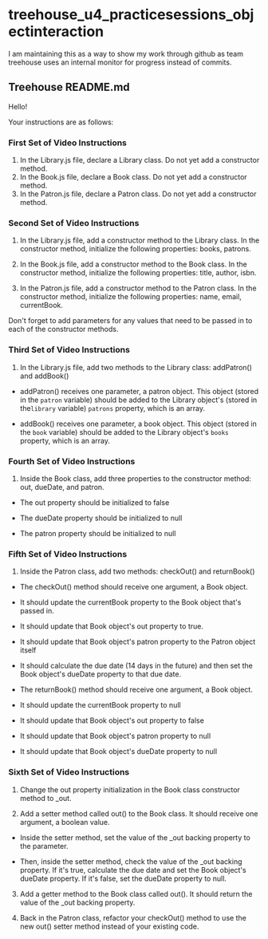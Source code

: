 # treehouse_u4_practicesessions_objectinteraction
I am maintaining this as a way to show my work through github as team treehouse uses an internal monitor for progress instead of commits.

## Treehouse README.md
Hello!

Your instructions are as follows:

### First Set of Video Instructions

1) In the Library.js file, declare a Library class. Do not yet add a constructor method.
2) In the Book.js file, declare a Book class. Do not yet add a constructor method.
3) In the Patron.js file, declare a Patron class. Do not yet add a constructor method.

### Second Set of Video Instructions

1) In the Library.js file, add a constructor method to the Library class. In the constructor method, initialize the following properties: books, patrons.

2) In the Book.js file, add a constructor method to the Book class. In the constructor method, initialize the following properties: title, author, isbn.

3) In the Patron.js file, add a constructor method to the Patron class. In the constructor method, initialize the following properties: name, email, currentBook.

Don't forget to add parameters for any values that need to be passed in to each of the constructor methods.

### Third Set of Video Instructions

1) In the Library.js file, add two methods to the Library class: addPatron() and addBook()

- addPatron() receives one parameter, a patron object. This object (stored in the `patron` variable) should be added to the Library object's (stored in the`library` variable) `patrons` property, which is an array.

- addBook() receives one parameter, a book object. This object (stored in the `book` variable) should be added to the Library object's `books` property, which is an array.

### Fourth Set of Video Instructions

1) Inside the Book class, add three properties to the constructor method: out, dueDate, and patron.

- The out property should be initialized to false

- The dueDate property should be initialized to null

- The patron property should be initialized to null

### Fifth Set of Video Instructions

1) Inside the Patron class, add two methods: checkOut() and returnBook()

- The checkOut() method should receive one argument, a Book object.
- It should update the currentBook property to the Book object that's passed in.
- It should update that Book object's out property to true.
- It should update that Book object's patron property to the Patron object itself
- It should calculate the due date (14 days in the future) and then set the Book object's dueDate property to that due date.

- The returnBook() method should receive one argument, a Book object.
- It should update the currentBook property to null
- It should update that Book object's out property to false
- It should update that Book object's patron property to null
- It should update that Book object's dueDate property to null

### Sixth Set of Video Instructions

1) Change the out property initialization in the Book class constructor method to _out.

2) Add a setter method called out() to the Book class. It should receive one argument, a boolean value.

- Inside the setter method, set the value of the _out backing property to the parameter.

- Then, inside the setter method, check the value of the _out backing property. If it's true, calculate the due date and set the Book object's dueDate property. If it's false, set the dueDate property to null.

3) Add a getter method to the Book class called out(). It should return the value of the _out backing property.

4) Back in the Patron class, refactor your checkOut() method to use the new out() setter method instead of your existing code.